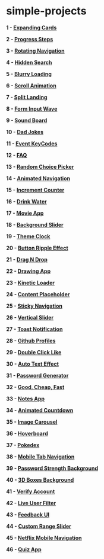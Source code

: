 # simple-projects

**1 - [Expanding Cards](https://sviut.github.io/simple-projects/01-Expanding%20Cards/)**

**2 - [Progress Steps](https://sviut.github.io/simple-projects/02-Progress%20Steps/)**

**3 - [Rotating Navigation](https://sviut.github.io/simple-projects/03-Rotating%20Navigation/)**

**4 - [Hidden Search](https://sviut.github.io/simple-projects/04-Hidden%20Search/)**

**5 - [Blurry Loading](https://sviut.github.io/simple-projects/05-Blurry%20Loading/)**

**6 - [Scroll Animation](https://sviut.github.io/simple-projects/06-Scroll%20Animation/)**

**7 - [Split Landing](https://sviut.github.io/simple-projects/07-Split%20Landing/)**

**8 - [Form Input Wave](https://sviut.github.io/simple-projects/08-Form%20Input%20Wave/)**

**9 - [Sound Board](https://sviut.github.io/simple-projects/09-Sound%20Board/)**

**10 - [Dad Jokes](https://sviut.github.io/simple-projects/10-Dad%20Jokes/)**

**11 - [Event KeyCodes](https://sviut.github.io/simple-projects/11-Event%20KeyCodes/)**

**12 - [FAQ](https://sviut.github.io/simple-projects/12-FAQ/)**

**13 - [Random Choice Picker](https://sviut.github.io/simple-projects/13-Random%20Choice%20Picker/)**

**14 - [Animated Navigation](https://sviut.github.io/simple-projects/14-Animated%20Navigation/)**

**15 - [Increment Counter](https://sviut.github.io/simple-projects/15-Increment%20Counter/)**

**16 - [Drink Water](https://sviut.github.io/simple-projects/16-Drink%20Water/)**

**17 - [Movie App](https://sviut.github.io/simple-projects/17-Movie%20App/)**

**18 - [Background Slider](https://sviut.github.io/simple-projects/18-Background%20Slider/index.html)**

**19 - [Theme Clock](https://sviut.github.io/simple-projects/19-Theme%20Clock/)**

**20 - [Button Ripple Effect](https://sviut.github.io/simple-projects/20-Button%20Ripple%20Effect/)**

**21 - [Drag N Drop](https://sviut.github.io/simple-projects/21-Drag%20N%20Drop/)**

**22 - [Drawing App](https://sviut.github.io/simple-projects/22-Drawing%20App/)**

**23 - [Kinetic Loader](https://sviut.github.io/simple-projects/23-Kinetic%20Loader/)**

**24 - [Content Placeholder](https://sviut.github.io/simple-projects/24-Content%20Placeholder/)**

**25 - [Sticky Navigation](https://sviut.github.io/simple-projects/25-Sticky%20Navigation/)**

**26 - [Vertical Slider](https://sviut.github.io/simple-projects/26-Vertical%20Slider/)**

**27 - [Toast Notification](https://sviut.github.io/simple-projects/27-Toast%20Notification/)**

**28 - [Github Profiles](https://sviut.github.io/simple-projects/28-Github%20Profiles/)**

**29 - [Double Click Like](https://sviut.github.io/simple-projects/29-Double%20Click%20Like/)**

**30 - [Auto Text Effect](https://sviut.github.io/simple-projects/30-Auto%20Text%20Effect/)**

**31 - [Password Generator](https://sviut.github.io/simple-projects/31-Password%20Generator/)**

**32 - [Good, Cheap, Fast](https://sviut.github.io/simple-projects/32-Good%20Cheap%20Fast/index.html)**

**33 - [Notes App](https://sviut.github.io/simple-projects/33-Notes%20App/)**

**34 - [Animated Countdown](https://sviut.github.io/simple-projects/34-Animated%20Countdown/)**

**35 - [Image Carousel](https://sviut.github.io/simple-projects/35-Image%20Carousel/)**

**36 - [Hoverboard](https://sviut.github.io/simple-projects/36-Hoverboard/)**

**37 - [Pokedex](https://sviut.github.io/simple-projects/37-Pokedex/)**

**38 - [Mobile Tab Navigation](https://sviut.github.io/simple-projects/38-Mobile%20Tab%20Navigation/)**

**39 - [Password Strength Background](https://sviut.github.io/simple-projects/39-Password%20Strength%20Background/)**

**40 - [3D Boxes Background](https://sviut.github.io/simple-projects/40-3D%20Boxes%20Background/)**

**41 - [Verify Account](https://sviut.github.io/simple-projects/41-Verify%20Account/)**

**42 - [Live User Filter](https://sviut.github.io/simple-projects/42-Live%20User%20Filter/)**

**43 - [Feedback UI](https://sviut.github.io/simple-projects/43-Feedback/index.html)**

**44 - [Custom Range Slider](https://sviut.github.io/simple-projects/44-Custom%20Range%20Slider/)**

**45 - [Netflix Mobile Navigation](https://sviut.github.io/simple-projects/45-Netflix%20Mobile%20Navigation/)**

**46 - [Quiz App](https://sviut.github.io/simple-projects/46-Quiz%20App/)**
